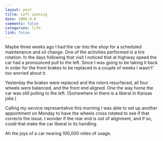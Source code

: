 ```yaml
--- 
layout: post
title: Left Leaning
date: 2006-8-9
comments: false
categories: life
link: false
---
```

Maybe three weeks ago I had the car into the shop for a scheduled maintenance and oil change. One of the activities performed is a tire rotation. In the days following that visit I noticed that at highway speed the car had a pronounced pull to the left. Since I was going to be taking it back in order for the front brakes to be replaced in a couple of weeks I wasn't' too worried about it.

Yesterday the brakes were replaced and the rotors resurfaced, all four wheels were balanced, and the front end aligned. One the way home the car was still pulling to the left. (Somewhere in there is a liberal in Kansas joke.)

Calling my service representative this morning I was able to set up another appointment on Monday to have the wheels cross rotated to see if that corrects the issue.  I wonder if the rear end is out of alignment, and if so, could that make the car liberal in its handling.

Ah the joys of a car nearing 100,000 miles of usage.
